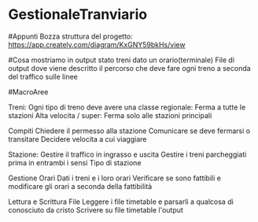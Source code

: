 # GestionaleTranviario

#Appunti
Bozza struttura del progetto: https://app.creately.com/diagram/KxGNY59bkHs/view

#Cosa mostriamo in output
stato treni dato un orario(terminale) 
File di output dove viene descritto il percorso che deve fare ogni treno a seconda del traffico sulle linee 


#MacroAree

Treni:
Ogni tipo di treno deve avere una classe 
  regionale: Ferma a tutte le stazioni
  Alta velocita / super: Ferma solo alle stazioni principali
    
  Compiti
    Chiedere il permesso alla stazione 
    Comunicare se deve fermarsi o transitare
    Decidere velocita a cui viaggiare
    
Stazione:
  Gestire il traffico in ingrasso e uscita
  Gestire i treni parcheggiati prima in entrambi i sensi
  Tipo di stazione
  
Gestione Orari
  Dati i treni e i loro orari 
  Verificare se sono fattibili e modificare gli orari a seconda della fattibilità


Lettura e Scrittura File
Leggere i file timetable e parsarli a qualcosa di conosciuto da cristo
Scrivere su file timetable l'output
 


